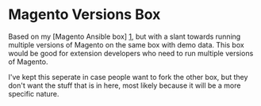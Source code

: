 # Magento Versions Box

Based on my [Magento Ansible box] [1], but with a slant towards running
multiple versions of Magento on the same box with demo data. This box would be
good for extension developers who need to run multiple versions of Magento.

I've kept this seperate in case people want to fork the other box, but they
don't want the stuff that is in here, most likely because it will be a more
specific nature.


[1]: https://github.com/mikewhitby/magento-ansible "Magento Ansible"
